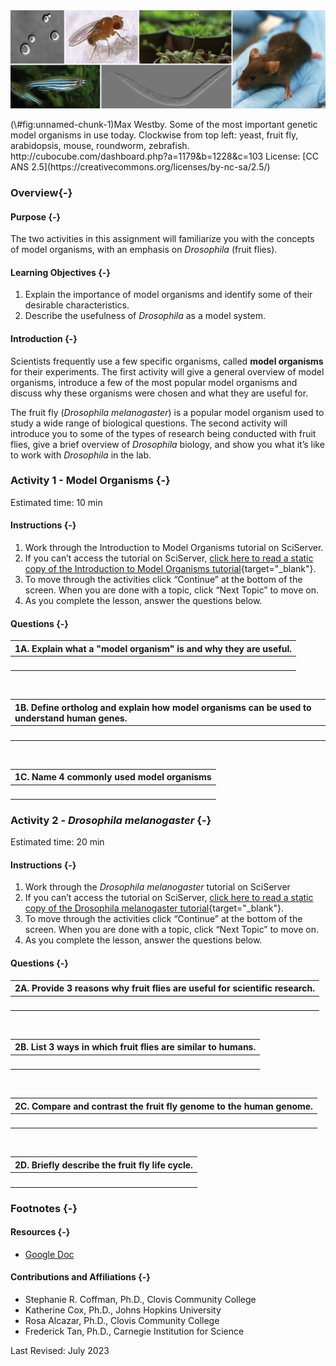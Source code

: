 
<div class="figure">
<img src="assets/model_org_intro/model_organism_collage.jpeg" alt="Collage of pictures of several different model organisms"  />
<p class="caption">(\#fig:unnamed-chunk-1)Max Westby. Some of the most important genetic model organisms in use today. Clockwise from top left: yeast, fruit fly, arabidopsis, mouse, roundworm, zebrafish. http://cubocube.com/dashboard.php?a=1179&b=1228&c=103 License: [CC ANS 2.5](https://creativecommons.org/licenses/by-nc-sa/2.5/)</p>
</div>

### Overview{-}

#### Purpose {-}

The two activities in this assignment will familiarize you with the concepts of model organisms, with an emphasis on *Drosophila* (fruit flies).

#### Learning Objectives {-}

1. Explain the importance of model organisms and identify some of their desirable characteristics. 
1. Describe the usefulness of *Drosophila* as a model system.

#### Introduction {-}

Scientists frequently use a few specific organisms, called **model organisms** for their experiments. The first activity will give a general overview of model organisms, introduce a few of the most popular model organisms and discuss why these organisms were chosen and what they are useful for.

The fruit fly (*Drosophila melanogaster*) is a popular model organism used to study a wide range of biological questions. The second activity will introduce you to some of the types of research being conducted with fruit flies, give a brief overview of *Drosophila* biology, and show you what it’s like to work with *Drosophila* in the lab.

### **Activity 1** - Model Organisms {-}

Estimated time: 10 min

#### Instructions {-}

1. Work through the Introduction to Model Organisms tutorial on SciServer.
  1. If you can’t access the tutorial on SciServer, [click here to read a static copy of the Introduction to Model Organisms tutorial](https://science.c-moor.org/module-model-org-db/model-org-intro.html){target="_blank"}.
1. To move through the activities click “Continue” at the bottom of the screen. When you are done with a topic, click “Next Topic” to move on.
1. As you complete the lesson, answer the questions below.

#### Questions {-}

| 1A. Explain what a "model organism" is and why they are useful. |
|:-|
| <br> |

<br>

| 1B. Define ortholog and explain how model organisms can be used to understand human genes.
|:-|
| <br> |

<br>

| 1C. Name 4 commonly used model organisms |
|:-|
| <br> |

### **Activity 2** - *Drosophila melanogaster* {-}

Estimated time: 20 min

#### Instructions {-}

1. Work through the *Drosophila melanogaster* tutorial on SciServer
  1. If you can’t access the tutorial on SciServer, [click here to read a static copy of the Drosophila melanogaster tutorial](https://science.c-moor.org/module-model-org-db/model-org-drosophila.html){target="_blank"}.
1. To move through the activities click “Continue” at the bottom of the screen. When you are done with a topic, click “Next Topic” to move on.
1. As you complete the lesson, answer the questions below.

#### Questions {-}

| 2A. Provide 3 reasons why fruit flies are useful for scientific research. |
|:-|
| <br> |

<br>

| 2B. List 3 ways in which fruit flies are similar to humans. |
|:-|
| <br> |

<br>

| 2C. Compare and contrast the fruit fly genome to the human genome. |
|:-|
| <br> |

<br>

| 2D. Briefly describe the fruit fly life cycle. |
|:-|
| <br> |

### Footnotes {-}

#### Resources {-}

- [Google Doc](https://docs.google.com/document/d/1MrzCw2dcSG515QZ38IdpxUbGmlcYKGv0/)

#### Contributions and Affiliations {-}

- Stephanie R. Coffman, Ph.D., Clovis Community College
- Katherine Cox, Ph.D., Johns Hopkins University
- Rosa Alcazar, Ph.D., Clovis Community College
- Frederick Tan, Ph.D., Carnegie Institution for Science

Last Revised: July 2023
